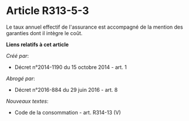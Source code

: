 # Article R313-5-3

Le taux annuel effectif de l'assurance est accompagné de la mention des garanties dont il intègre le coût.

**Liens relatifs à cet article**

_Créé par_:

  - Décret n°2014-1190 du 15 octobre 2014 - art. 1

_Abrogé par_:

  - Décret n°2016-884 du 29 juin 2016 - art. 8

_Nouveaux textes_:

  - Code de la consommation - art. R314-13 (V)
